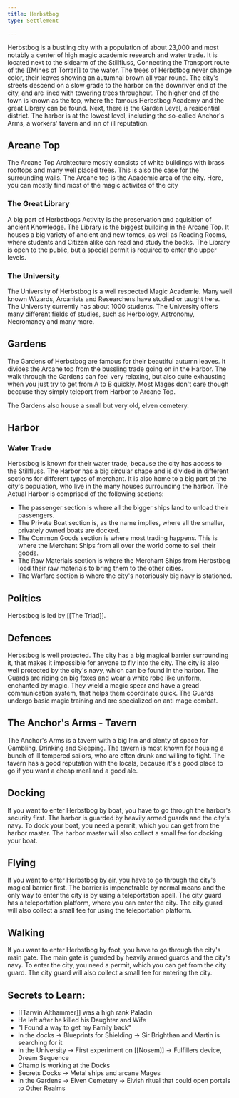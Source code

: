 ```yaml
---
title: Herbstbog
type: Settlement

---
```


Herbstbog is a bustling city with a population of about 23,000 and most notably a center of high magic academic research and water trade.
It is located next to the sidearm of the Stillfluss, Connecting the Transport route of the [[Mines of Torrar]] to the water.
The trees of Herbstbog never change color, their leaves showing an autumnal brown all year round.
The city's streets descend on a slow grade to the harbor on the downriver end of the city, and are lined with towering trees throughout.
The higher end of the town is known as the top, where the famous Herbstbog Academy and the great Library can be found.
Next, there is the Garden Level, a residential district.
The harbor is at the lowest level, including the so-called Anchor's Arms, a workers' tavern and inn of ill reputation.

## Arcane Top

The Arcane Top Archtecture mostly consists of white buildings with brass rooftops and many well placed trees. This is also the case for the surrounding walls.
The Arcane top is the Academic area of the city. Here, you can mostly find most of the magic activites of the city

### The Great Library

A big part of Herbstbogs Activity is the preservation and aquisition of ancient Knowledge.
The Library is the biggest building in the Arcane Top. It houses a big variety of ancient and new tomes, as well as Reading Rooms, where students and Citizen alike can read and study the books.
The Library is open to the public, but a special permit is required to enter the upper levels.

### The University

The University of Herbstbog is a well respected Magic Academie.
Many well known Wizards, Arcanists and Researchers have studied or taught here.
The University currently has about 1000 students.
The University offers many different fields of studies, such as Herbology, Astronomy, Necromancy and many more.

## Gardens

The Gardens of Herbstbog are famous for their beautiful autumn leaves.
It divides the Arcane top from the bussling trade going on in the Harbor.
The walk through the Gardens can feel very relaxing, but also quite exhausting when you just try to get from A to B quickly.
Most Mages don't care though because they simply teleport from Harbor to Arcane Top.

The Gardens also house a small but very old, elven cemetery.

## Harbor

### Water Trade

Herbstbog is known for their water trade, because the city has access to the Stillfluss.
The Harbor has a big circular shape and is divided in different sections for different types of merchant.
It is also home to a big part of the city's population, who live in the many houses surrounding the harbor.
The Actual Harbor is comprised of the following sections:

- The passenger section is where all the bigger ships land to unload their passengers.
- The Private Boat section is, as the name implies, where all the smaller, privately owned boats are docked.
- The Common Goods section is where most trading happens. This is where the Merchant Ships from all over the world come to sell their goods.
- The Raw Materials section is where the Merchant Ships from Herbstbog load their raw materials to bring them to the other cities.
- The Warfare section is where the city's notoriously big navy is stationed.

## Politics
Herbstbog is led by [[The Triad]].

## Defences

Herbstbog is well protected. The city has a big magical barrier surrounding it, that makes it impossible for anyone to fly into the city.
The city is also well protected by the city's navy, which can be found in the harbor.
The Guards are riding on big foxes and wear a white robe like uniform, enchanted by magic.
They wield a magic spear and have a gread communication system, that helps them coordinate quick.
The Guards undergo basic magic training and are specialized on anti mage combat.

## The Anchor's Arms - Tavern

The Anchor's Arms is a tavern with a big Inn and plenty of space for Gambling, Drinking and Sleeping.
The tavern is most known for housing a bunch of ill tempered sailors, who are often drunk and willing to fight.
The tavern has a good reputation with the locals, because it's a good place to go if you want a cheap meal and a good ale.

## Docking

If you want to enter Herbstbog by boat, you have to go through the harbor's security first.
The harbor is guarded by heavily armed guards and the city's navy.
To dock your boat, you need a permit, which you can get from the harbor master.
The harbor master will also collect a small fee for docking your boat.

## Flying

If you want to enter Herbstbog by air, you have to go through the city's magical barrier first.
The barrier is impenetrable by normal means and the only way to enter the city is by using a teleportation spell.
The city guard has a teleportation platform, where you can enter the city.
The city guard will also collect a small fee for using the teleportation platform.

## Walking

If you want to enter Herbstbog by foot, you have to go through the city's main gate.
The main gate is guarded by heavily armed guards and the city's navy.
To enter the city, you need a permit, which you can get from the city guard.
The city guard will also collect a small fee for entering the city.

## Secrets to Learn:

- [[Tarwin Althammer]] was a high rank Paladin
- He left after he killed his Daughter and Wife
- "I Found a way to get my Family back"
- In the docks -> Blueprints for Shielding -> Sir Brighthan and Martin is searching for it
- In the University -> First experiment on [[Nosem]] -> Fulfillers device, Dream Sequence
- Champ is working at the Docks
- Secrets Docks -> Metal ships and arcane Mages
 - In the Gardens -> Elven Cemetery -> Elvish ritual that could open portals to Other Realms



